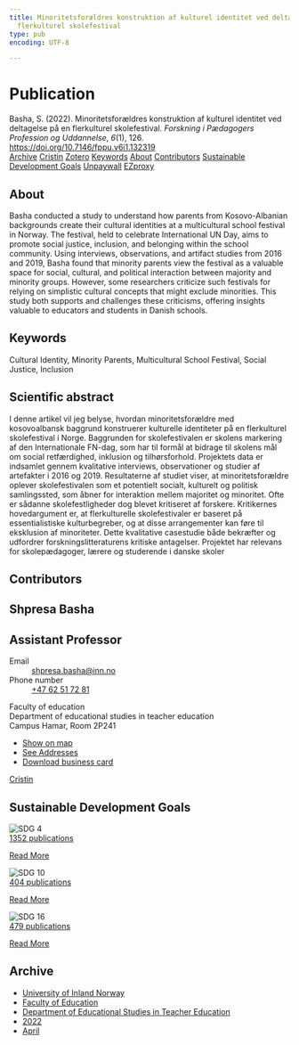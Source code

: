 ```yaml
---
title: Minoritetsforældres konstruktion af kulturel identitet ved deltagelse på en
  flerkulturel skolefestival
type: pub
encoding: UTF-8

---
```

<h1>Publication</h1>
<article id="csl-bib-container-HEPPFHAU" class="csl-bib-container">
  <div class="csl-bib-body"> <div class="csl-entry">Basha, S. (2022). Minoritetsforældres konstruktion af kulturel identitet ved deltagelse på en flerkulturel skolefestival. <i>Forskning i Pædagogers Profession og Uddannelse</i>, <i>6</i>(1), 126. <a href="https://doi.org/10.7146/fppu.v6i1.132319">https://doi.org/10.7146/fppu.v6i1.132319</a></div> </div>
  <div class="csl-bib-buttons">
    <a href="#taxonomy-article-HEPPFHAU" alt="archive" class="csl-bib-button">Archive</a>
    <a href="https://app.cristin.no/results/show.jsf?id=2017251" alt="Cristin" class="csl-bib-button">Cristin</a>
    <a href="http://zotero.org/groups/5881554/items/HEPPFHAU" alt="Zotero" class="csl-bib-button">Zotero</a>
    <a href="#keywords-article-HEPPFHAU" alt="keywords" class="csl-bib-button">Keywords</a>
    <a href="#about-article-HEPPFHAU" alt="about_pub" class="csl-bib-button">About</a>
    <a href="#contributors-article-HEPPFHAU" alt="contributors" class="csl-bib-button">Contributors</a>
    <a href="#sdg-article-HEPPFHAU" alt="sdg" class="csl-bib-button">Sustainable Development Goals</a>
    <a href="https://tidsskrift.dk/FPPU/article/download/132319/177593" alt="Unpaywall" class="csl-bib-button">Unpaywall</a>
    <a href="https://tidsskrift.dk/FPPU/article/download/132319/177593" alt="EZproxy" class="csl-bib-button">EZproxy</a>
  </div>
  <div id="csl-bib-meta-container-HEPPFHAU"></div>
</article>
<div id="csl-bib-meta-HEPPFHAU" class="csl-bib-meta">
  <article id="about-article-HEPPFHAU" class="about_pub-article">
    <h1>About</h1>
    Basha conducted a study to understand how parents from Kosovo-Albanian backgrounds create their cultural identities at a multicultural school festival in Norway. The festival, held to celebrate International UN Day, aims to promote social justice, inclusion, and belonging within the school community. Using interviews, observations, and artifact studies from 2016 and 2019, Basha found that minority parents view the festival as a valuable space for social, cultural, and political interaction between majority and minority groups. However, some researchers criticize such festivals for relying on simplistic cultural concepts that might exclude minorities. This study both supports and challenges these criticisms, offering insights valuable to educators and students in Danish schools.
  </article>
  <article id="keywords-article-HEPPFHAU" class="keywords-article">
    <h1>Keywords</h1>
    Cultural Identity, Minority Parents, Multicultural School Festival, Social Justice, Inclusion
  </article>
  <article id="abstract-article-HEPPFHAU" class="abstract-article">
    <h1>Scientific abstract</h1>
    I denne artikel vil jeg belyse, hvordan minoritetsforældre med kosovoalbansk baggrund konstruerer kulturelle identiteter på en flerkulturel skolefestival i Norge. Baggrunden for skolefestivalen er skolens markering af den Internationale FN-dag, som har til formål at bidrage til skolens mål om social retfærdighed, inklusion og tilhørsforhold. Projektets data er indsamlet gennem kvalitative interviews, observationer og studier af artefakter i 2016 og 2019. Resultaterne af studiet viser, at minoritetsforældre oplever skolefestivalen som et potentielt socialt, kulturelt og politisk samlingssted, som åbner for interaktion mellem majoritet og minoritet. Ofte er sådanne skolefestligheder dog blevet kritiseret af forskere. Kritikernes hovedargument er, at flerkulturelle skolefestivaler er baseret på essentialistiske kulturbegreber, og at disse arrangementer kan føre til eksklusion af minoriteter. Dette kvalitative casestudie både bekræfter og udfordrer forskningslitteraturens kritiske antagelser. Projektet har relevans for skolepædagoger, lærere og studerende i danske skoler
  </article>
  <article id="contributors-article-HEPPFHAU" class="contributors-article">
    <h1>Contributors</h1>
    <div class="personas"> <div class="vrtx-hinn-person-card"> <div class="photo"> <i class="lar la-user-circle missing-person"></i> </div> <div class="info"> <hgroup><h1>Shpresa Basha</h1> <h2>Assistant Professor</h2> </hgroup><dl> <dt>Email</dt> <dd> <a href="mailto:shpresa.basha@inn.no">shpresa.basha@inn.no</a> </dd> <dt>Phone number</dt> <dd><a href="tel:+4762517281"> +47 62 51 72 81 </a></dd> </dl> <p> Faculty of education<br> Department of educational studies in teacher education<br> Campus Hamar, Room 2P241 </p> <ul class="vrtx-hinn-links"> <li><a href="https://www.google.com/maps?q=60.796004,11.072099">Show on map</a></li> <li><a href="https://www.inn.no/english/find-an-employee/shpresa-basha.html#vrtx-hinn-addresses">See Addresses</a></li> <li><a href="https://www.inn.no/english/find-an-employee/shpresa-basha.html?vrtx=vcf">Download business card</a></li> </ul> </div> </div> <a href="https://app.cristin.no/persons/show.jsf?id=779375" alt="Cristin URL" class="personas-cristin">Cristin</a> </div>
  </article>
  <article id="sdg-article-HEPPFHAU" class="sdg-article">
    <h1>Sustainable Development Goals</h1>
    <div class="sdg-container"><div id="sdg4" class="sdg">
        <img src="{{< params subfolder >}}images/sdg/sdg04_en.png" class="image" alt="SDG 4">
        <div class="sdg-overlay">
          <a href="{{< params subfolder >}}en/archive/?sdg=4#archive" class="sdg-publication-count"><span>1352</span> publications</a>
          <p><a href="https://sdgs.un.org/goals/goal4" class="sdg-read-more">Read More</a></p>
        </div>
      </div> <div id="sdg10" class="sdg">
        <img src="{{< params subfolder >}}images/sdg/sdg10_en.png" class="image" alt="SDG 10">
        <div class="sdg-overlay">
          <a href="{{< params subfolder >}}en/archive/?sdg=10#archive" class="sdg-publication-count"><span>404</span> publications</a>
          <p><a href="https://sdgs.un.org/goals/goal10" class="sdg-read-more">Read More</a></p>
        </div>
      </div> <div id="sdg16" class="sdg">
        <img src="{{< params subfolder >}}images/sdg/sdg16_en.png" class="image" alt="SDG 16">
        <div class="sdg-overlay">
          <a href="{{< params subfolder >}}en/archive/?sdg=16#archive" class="sdg-publication-count"><span>479</span> publications</a>
          <p><a href="https://sdgs.un.org/goals/goal16" class="sdg-read-more">Read More</a></p>
        </div>
      </div></div>
  </article>
  <article id="taxonomy-article-HEPPFHAU" class="taxonomy-article">
    <h1>Archive</h1>
    <ul>
      <li><a href="{{< params subfolder >}}en/archive/?key=3DCRN523">University of Inland Norway</a></li>
      <li><a href="{{< params subfolder >}}en/archive/?key=WYNZA47F">Faculty of Education</a></li>
      <li><a href="{{< params subfolder >}}en/archive/?key=BKPR6TE7">Department of Educational Studies in Teacher Education</a></li>
      <li><a href="{{< params subfolder >}}en/archive/?key=TCNVQDW8">2022</a></li>
      <li><a href="{{< params subfolder >}}en/archive/?key=HBBPWLKW">April</a></li>
    </ul>
  </article>
</div>
